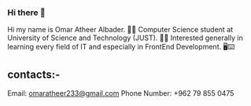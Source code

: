 ### Hi there 👋

Hi my name is Omar Atheer Albader.  👋😁
Computer Science student at University of Science and Technology (JUST).  👨‍🎓
Interested generally in learning every field of IT and especially in FrontEnd Development. 🖥⌨


contacts:-
-----------
Email: omaratheer233@gmail.com
Phone Number: +962 79 855 0475
